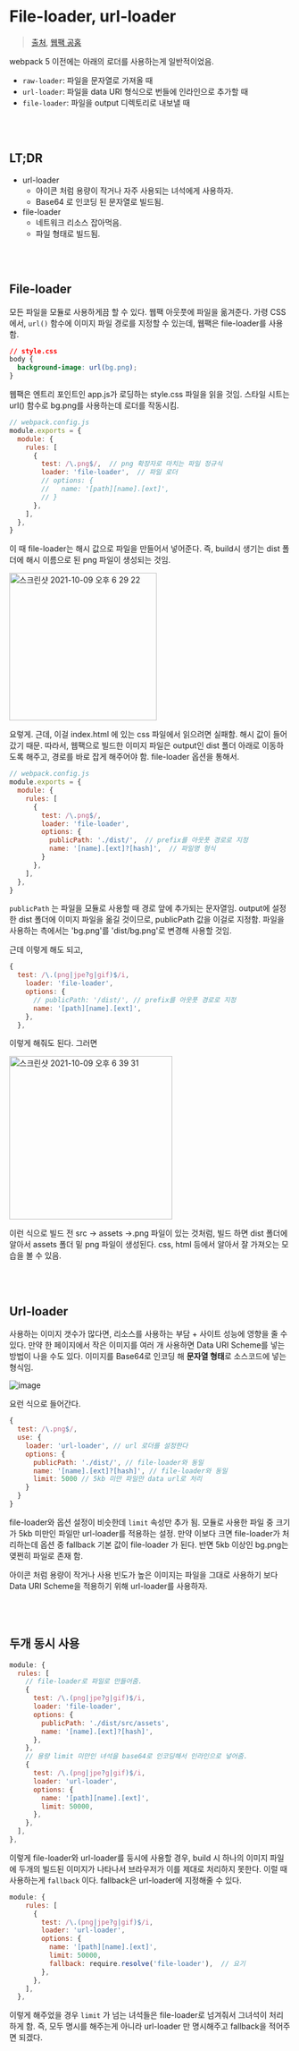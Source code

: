 # File-loader, url-loader

> [출처](https://jeonghwan-kim.github.io/series/2019/12/10/frontend-dev-env-webpack-basic.html#43-file-loader), [웹팩 공홈](https://webpack.kr/guides/asset-modules/)

webpack 5 이전에는 아래의 로더를 사용하는게 일반적이었음.

- `raw-loader`: 파일을 문자열로 가져올 때
- `url-loader`: 파일을 data URI 형식으로 번들에 인라인으로 추가할 때
- `file-loader`: 파일을 output 디렉토리로 내보낼 때

<br/>

<br/>

## LT;DR

- url-loader
  - 아이콘 처럼 용량이 작거나 자주 사용되는 녀석에게 사용하자.
  - Base64 로 인코딩 된 문자열로 빌드됨.
- file-loader
  - 네트워크 리소스 잡아먹음.
  - 파일 형태로 빌드됨.

<br/>

<br/>

## File-loader

모든 파일을 모듈로 사용하게끔 할 수 있다. 웹팩 아웃풋에 파일을 옮겨준다. 가령 CSS에서, `url()` 함수에 이미지 파일 경로를 지정할 수 있는데, 웹팩은 file-loader를 사용함.

```css
// style.css
body {
  background-image: url(bg.png);
}
```

웹팩은 엔트리 포인트인 app.js가 로딩하는 style.css 파일을 읽을 것임. 스타일 시트는 url() 함수로 bg.png를 사용하는데 로더를 작동시킴.

```js
// webpack.config.js
module.exports = {
  module: {
    rules: [
      {
        test: /\.png$/,  // png 확장자로 마치는 파일 정규식
        loader: 'file-loader',  // 파일 로더
        // options: {
        //   name: '[path][name].[ext]',
        // }
      },
    ],
  },
}
```

이 때 file-loader는 해시 값으로 파일을 만들어서 넣어준다. 즉, build시 생기는 dist 폴더에 해시 이름으로 된 png 파일이 생성되는 것임.

<img width="264" alt="스크린샷 2021-10-09 오후 6 29 22" src="https://user-images.githubusercontent.com/59427983/136652713-f809c08b-6663-45fc-9243-3e6daac8f74c.png">

요렇게. 근데, 이걸 index.html 에 있는 css 파일에서 읽으려면 실패함. 해시 값이 들어갔기 때문. 따라서, 웹팩으로 빌드한 이미지 파일은 output인 dist 폴더 아래로 이동하도록 해주고, 경로를 바로 잡게 해주어야 함. file-loader 옵션을 통해서.

```js
// webpack.config.js
module.exports = {
  module: {
    rules: [
      {
        test: /\.png$/,
        loader: 'file-loader',
        options: {
          publicPath: './dist/',  // prefix를 아웃풋 경로로 지정
          name: '[name].[ext]?[hash]',  // 파일명 형식
        }
      },
    ],
  },
}
```

`publicPath` 는 파일을 모듈로 사용할 때 경로 앞에 추가되는 문자열임. output에 설정한 dist 폴더에 이미지 파일을 옮길 것이므로, publicPath 값을 이걸로 지정함. 파일을 사용하는 측에서는 'bg.png'를 'dist/bg.png'로 변경해 사용할 것임.

근데 이렇게 해도 되고,

```js
{
  test: /\.(png|jpe?g|gif)$/i,
    loader: 'file-loader',
    options: {
      // publicPath: '/dist/', // prefix를 아웃풋 경로로 지정
      name: '[path][name].[ext]',
    },
  },
```

이렇게 해줘도 된다. 그러면

<img width="292" alt="스크린샷 2021-10-09 오후 6 39 31" src="https://user-images.githubusercontent.com/59427983/136653013-8a80ac05-6bc6-4126-a50e-bf54d50dbf8a.png">

이런 식으로 빌드 전 src -> assets ->.png 파일이 있는 것처럼, 빌드 하면 dist 폴더에 알아서 assets 폴더 밑 png 파일이 생성된다. css, html 등에서 알아서 잘 가져오는 모습을 볼 수 있음.

<br/>

<br/>

## Url-loader

사용하는 이미지 갯수가 많다면, 리소스를 사용하는 부담 + 사이트 성능에 영향을 줄 수 있다. 만약 한 페이지에서 작은 이미지를 여러 개 사용하면 Data URI Scheme를 넣는 방법이 나을 수도 있다. 이미지를 Base64로 인코딩 해 **문자열 형태**로 소스코드에 넣는 형식임.

![image](https://user-images.githubusercontent.com/59427983/136653378-dc8a8135-2c9e-4af6-95f6-5ea6061da9b3.png)

요런 식으로 들어간다.

```js
{
  test: /\.png$/,
  use: {
    loader: 'url-loader', // url 로더를 설정한다
    options: {
      publicPath: './dist/', // file-loader와 동일
      name: '[name].[ext]?[hash]', // file-loader와 동일
      limit: 5000 // 5kb 미만 파일만 data url로 처리
    }
  }
}
```

file-loader와 옵션 설정이 비슷한데 `limit` 속성만 추가 됨. 모듈로 사용한 파일 중 크기가 5kb 미만인 파일만 url-loader를 적용하는 설정. 만약 이보다 크면 file-loader가 처리하는데 옵션 중 fallback 기본 값이 file-loader 가 된다. 반면 5kb 이상인 bg.png는 옂쩐히 파일로 존재 함.

아이콘 처럼 용량이 작거나 사용 빈도가 높은 이미지는 파일을 그대로 사용하기 보다 Data URI Scheme을 적용하기 위해 url-loader를 사용하자.

<br/>

<br/>

## 두개 동시 사용

```js
module: {
  rules: [
    // file-loader로 파일로 만들어줌.
    {
      test: /\.(png|jpe?g|gif)$/i,
      loader: 'file-loader',
      options: {
        publicPath: './dist/src/assets',
        name: '[name].[ext]?[hash]',
      },
    },
    // 용량 limit 미만인 녀석을 base64로 인코딩해서 인라인으로 넣어줌.
    {
      test: /\.(png|jpe?g|gif)$/i,
      loader: 'url-loader',
      options: {
        name: '[path][name].[ext]',
        limit: 50000,
      },
    },
  ],
},
```

이렇게 file-loader와 url-loader를 둥시에 사용할 경우, build 시 하나의 이미지 파일에 두개의 빌드된 이미지가 나타나서 브라우저가 이를 제대로 처리하지 못한다. 이럴 때 사용하는게 `fallback` 이다. fallback은 url-loader에 지정해줄 수 있다.

```js
module: {
    rules: [
      {
        test: /\.(png|jpe?g|gif)$/i,
        loader: 'url-loader',
        options: {
          name: '[path][name].[ext]',
          limit: 50000,
          fallback: require.resolve('file-loader'),  // 요기
        },
      },
    ],
  },
```

이렇게 해주었을 경우 `limit` 가 넘는 녀석들은 file-loader로 넘겨줘서 그녀석이 처리하게 함. 즉, 모두 명시를 해주는게 아니라 url-loader 만 명시해주고 fallback을 적어주면 되겠다.
